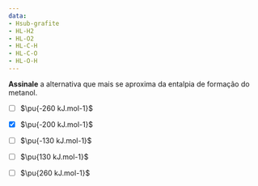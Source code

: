 ```yaml
---
data:
- Hsub-grafite
- HL-H2
- HL-O2
- HL-C-H
- HL-C-O
- HL-O-H
---
```


**Assinale** a alternativa que mais se aproxima da entalpia de formação do metanol.

- [ ] $\pu{-260 kJ.mol-1}$
- [x] $\pu{-200 kJ.mol-1}$
- [ ] $\pu{-130 kJ.mol-1}$
- [ ] $\pu{130 kJ.mol-1}$
- [ ] $\pu{260 kJ.mol-1}$





